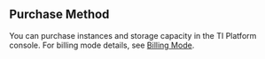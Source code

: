 ﻿## Purchase Method
You can purchase instances and storage capacity in the TI Platform console. For billing mode details, see [Billing Mode](https://intl.cloud.tencent.com/document/product/1141/45266).